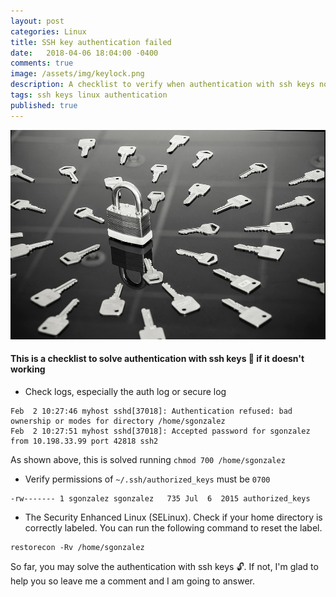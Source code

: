 ```yaml
---
layout: post
categories: Linux
title: SSH key authentication failed
date:   2018-04-06 18:04:00 -0400
comments: true
image: /assets/img/keylock.png
description: A checklist to verify when authentication with ssh keys not working
tags: ssh keys linux authentication
published: true
---
```

![keylock.png][keylock.png]

[keylock.png]: /assets/img/keylock.png


####  This is a checklist to solve authentication with ssh keys :key: if it doesn't working 

* Check logs, especially the auth log or secure log

```
Feb  2 10:27:46 myhost sshd[37018]: Authentication refused: bad ownership or modes for directory /home/sgonzalez
Feb  2 10:27:51 myhost sshd[37018]: Accepted password for sgonzalez from 10.198.33.99 port 42818 ssh2
```

As shown above, this is solved running `chmod 700 /home/sgonzalez`

* Verify permissions of `~/.ssh/authorized_keys` must be `0700` 
```
-rw------- 1 sgonzalez sgonzalez   735 Jul  6  2015 authorized_keys
```

* The Security Enhanced Linux (SELinux). Check if your home directory is correctly labeled. You can run the following command to reset the label.

```
restorecon -Rv /home/sgonzalez
```


So far, you may solve the authentication with ssh keys :unlock:. If not, I'm glad to help you so leave me a comment and I am going to answer. 

